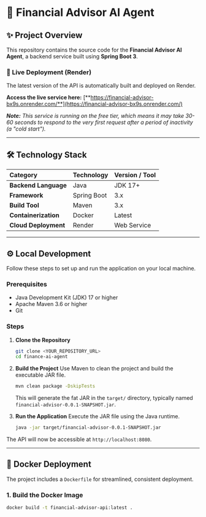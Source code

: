 # 🏦 Financial Advisor AI Agent

## ✨ Project Overview

This repository contains the source code for the **Financial Advisor AI Agent**, a backend service built using **Spring Boot 3**.


### 🚀 Live Deployment (Render)

The latest version of the API is automatically built and deployed on Render.

**Access the live service here:**
[**https://financial-advisor-bx9s.onrender.com/**](https://financial-advisor-bx9s.onrender.com/)

_**Note:** This service is running on the free tier, which means it may take 30-60 seconds to respond to the very first request after a period of inactivity (a "cold start")._

---

## 🛠️ Technology Stack

| Category | Technology | Version / Tool |
| :--- | :--- | :--- |
| **Backend Language** | Java | JDK 17+ |
| **Framework** | Spring Boot | 3.x |
| **Build Tool** | Maven | 3.x |
| **Containerization** | Docker | Latest |
| **Cloud Deployment** | Render | Web Service |

---

## ⚙️ Local Development

Follow these steps to set up and run the application on your local machine.

### Prerequisites

* Java Development Kit (JDK) 17 or higher
* Apache Maven 3.6 or higher
* Git

### Steps

1.  **Clone the Repository**
    ```bash
    git clone <YOUR_REPOSITORY_URL>
    cd finance-ai-agent
    ```

2.  **Build the Project**
    Use Maven to clean the project and build the executable JAR file.
    ```bash
    mvn clean package -DskipTests
    ```
    This will generate the fat JAR in the `target/` directory, typically named `financial-advisor-0.0.1-SNAPSHOT.jar`.

3.  **Run the Application**
    Execute the JAR file using the Java runtime.
    ```bash
    java -jar target/financial-advisor-0.0.1-SNAPSHOT.jar
    ```

The API will now be accessible at `http://localhost:8080`.

---

## 🐳 Docker Deployment

The project includes a `Dockerfile` for streamlined, consistent deployment.

### 1. Build the Docker Image
```bash
docker build -t financial-advisor-api:latest .
